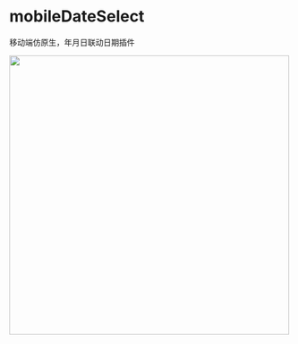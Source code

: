 # mobileDateSelect
移动端仿原生，年月日联动日期插件

<p><img width="500" src="http://otbeaqz1h.bkt.clouddn.com/date.jpg"></p>
